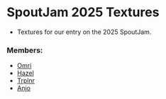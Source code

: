 # SpoutJam 2025 Textures
- Textures for our entry on the 2025 SpoutJam.

### Members:
- [Omri](https://github.com/OmriPH)
- [Hazel](https://github.com/hablethedev)
- [Trplnr](https://github.com/Trioplane)
- [Anjo](https://github.com/Anjo2807)